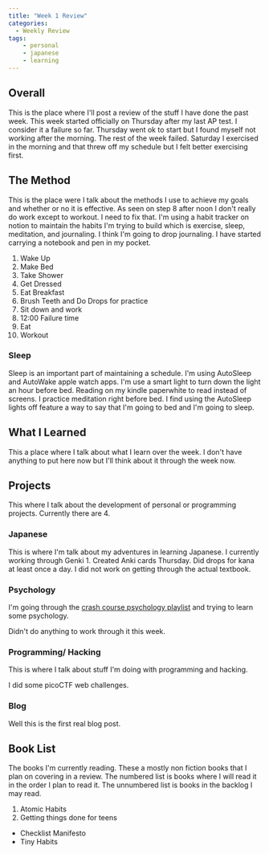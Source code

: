 ```yaml
---
title: "Week 1 Review"
categories:
  - Weekly Review
tags: 
    - personal
    - japanese
    - learning
---
```

## Overall 
This is the place where I'll post a review of the stuff I have done the past week. This week started officially on Thursday after my last AP test. I consider it a failure so far. Thursday went ok to start but I found myself not working after the morning. The rest of the week failed. Saturday I exercised in the morning and that threw off my schedule but I felt better exercising first.

## The Method 
This is the place were I talk about the methods I use to achieve my goals and whether or no it is effective.
As seen on step 8 after noon I don't really do work except to workout. I need to fix that. I'm using a habit tracker on notion to maintain the habits I'm trying to build which is exercise, sleep, meditation, and journaling. I think I'm going to drop journaling. I have started carrying a notebook and pen in my pocket.
1. Wake Up
2. Make Bed
3. Take Shower
4. Get Dressed
5. Eat Breakfast 
6. Brush Teeth and Do Drops for practice
7. Sit down and work
8. 12:00 Failure time 
9. Eat
10. Workout 


### Sleep 
Sleep is an important part of maintaining a schedule. I'm using AutoSleep and AutoWake apple watch apps. I'm use a smart light to turn down the light an hour before bed. Reading on my kindle paperwhite to read instead of screens. I practice meditation right before bed. I find using the AutoSleep lights off feature a way to say that I'm going to bed and I'm going to sleep.

## What I Learned
This a place where I talk about what I learn over the week. I don't have anything to put here now but I'll think about it through the week now.

## Projects
This where I talk about the development of personal or programming projects. Currently there are 4.
### Japanese
This is where I'm talk about my adventures in learning Japanese. I currently working through Genki 1.
Created Anki cards Thursday. Did drops for kana at least once a day.  I did not work on getting through the actual textbook.
### Psychology
I'm going through the [crash course psychology playlist](https://www.youtube.com/playlist?list=PL8dPuuaLjXtOPRKzVLY0jJY-uHOH9KVU6) and trying to learn some psychology. 

Didn't do anything to work through it this week.
### Programming/ Hacking
This is where I talk about stuff I'm doing with programming and hacking. 

I did some picoCTF web challenges. 
### Blog
Well this is the first real blog post. 

## Book List
The books I'm currently reading. These a mostly non fiction  books that I plan on covering in a review. The numbered list is books where I will read it in the order I plan to read it. The unnumbered list is books in the backlog I may read.
1. Atomic Habits
2. Getting things done for teens

* Checklist Manifesto
* Tiny Habits